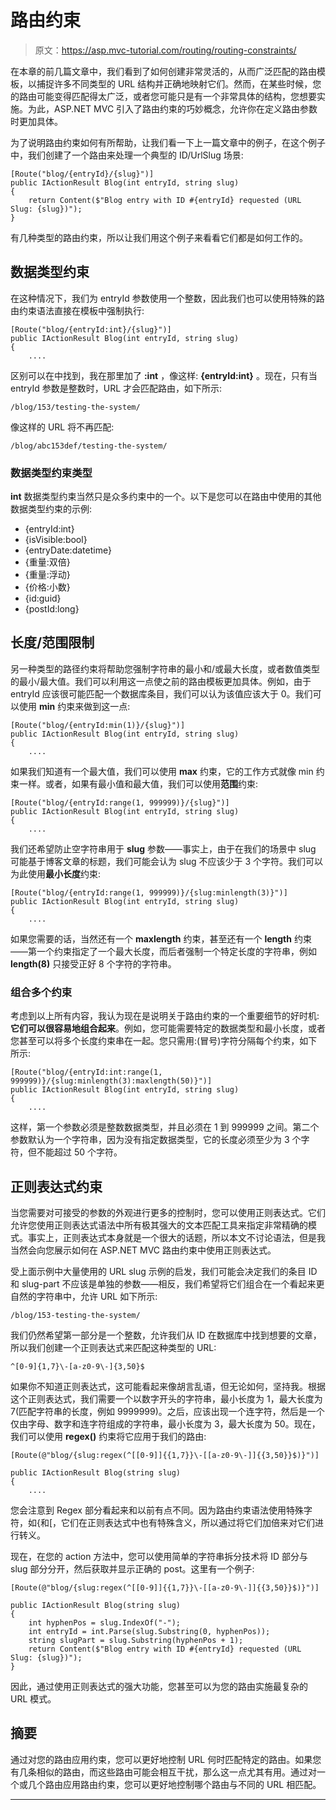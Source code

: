 # 路由约束

> 原文：<https://asp.mvc-tutorial.com/routing/routing-constraints/>

在本章的前几篇文章中，我们看到了如何创建非常灵活的，从而广泛匹配的路由模板，以捕捉许多不同类型的 URL 结构并正确地映射它们。然而，在某些时候，您的路由可能变得匹配得太广泛，或者您可能只是有一个非常具体的结构，您想要实施。为此，ASP.NET MVC 引入了路由约束的巧妙概念，允许你在定义路由参数时更加具体。

为了说明路由约束如何有所帮助，让我们看一下上一篇文章中的例子，在这个例子中，我们创建了一个路由来处理一个典型的 ID/UrlSlug 场景:

```
[Route("blog/{entryId}/{slug}")]
public IActionResult Blog(int entryId, string slug)
{
    return Content($"Blog entry with ID #{entryId} requested (URL Slug: {slug})");
}
```

有几种类型的路由约束，所以让我们用这个例子来看看它们都是如何工作的。

## 数据类型约束

在这种情况下，我们为 entryId 参数使用一个整数，因此我们也可以使用特殊的路由约束语法直接在模板中强制执行:

<input type="hidden" name="IL_IN_ARTICLE">

```
[Route("blog/{entryId:int}/{slug}")]  
public IActionResult Blog(int entryId, string slug)  
{  
    ....
```

区别可以在中找到，我在那里加了 **:int** ，像这样: **{entryId:int}** 。现在，只有当 entryId 参数是整数时，URL 才会匹配路由，如下所示:

```
/blog/153/testing-the-system/
```

像这样的 URL 将不再匹配:

```
/blog/abc153def/testing-the-system/
```

### 数据类型约束类型

**int** 数据类型约束当然只是众多约束中的一个。以下是您可以在路由中使用的其他数据类型约束的示例:

*   {entryId:int}
*   {isVisible:bool}
*   {entryDate:datetime}
*   {重量:双倍}
*   {重量:浮动}
*   {价格:小数}
*   {id:guid}
*   {postId:long}

## 长度/范围限制

另一种类型的路径约束将帮助您强制字符串的最小和/或最大长度，或者数值类型的最小/最大值。我们可以利用这一点使之前的路由模板更加具体。例如，由于 entryId 应该很可能匹配一个数据库条目，我们可以认为该值应该大于 0。我们可以使用 **min** 约束来做到这一点:

```
[Route("blog/{entryId:min(1)}/{slug}")]  
public IActionResult Blog(int entryId, string slug)  
{  
    ....
```

如果我们知道有一个最大值，我们可以使用 **max** 约束，它的工作方式就像 min 约束一样。或者，如果有最小值和最大值，我们可以使用**范围**约束:

```
[Route("blog/{entryId:range(1, 999999)}/{slug}")]
public IActionResult Blog(int entryId, string slug)
{
    ....
```

我们还希望防止空字符串用于 **slug** 参数——事实上，由于在我们的场景中 slug 可能基于博客文章的标题，我们可能会认为 slug 不应该少于 3 个字符。我们可以为此使用**最小长度**约束:

```
[Route("blog/{entryId:range(1, 999999)}/{slug:minlength(3)}")]
public IActionResult Blog(int entryId, string slug)
{
    ....
```

如果您需要的话，当然还有一个 **maxlength** 约束，甚至还有一个 **length** 约束——第一个约束指定了一个最大长度，而后者强制一个特定长度的字符串，例如 **length(8)** 只接受正好 8 个字符的字符串。

### 组合多个约束

考虑到以上所有内容，我认为现在是说明关于路由约束的一个重要细节的好时机:**它们可以很容易地组合起来**。例如，您可能需要特定的数据类型和最小长度，或者您甚至可以将多个长度约束串在一起。您只需用:(冒号)字符分隔每个约束，如下所示:

```
[Route("blog/{entryId:int:range(1, 999999)}/{slug:minlength(3):maxlength(50)}")]
public IActionResult Blog(int entryId, string slug)
{
    ....
```

这样，第一个参数必须是整数数据类型，并且必须在 1 到 999999 之间。第二个参数默认为一个字符串，因为没有指定数据类型，它的长度必须至少为 3 个字符，但不能超过 50 个字符。

## 正则表达式约束

当您需要对可接受的参数的外观进行更多的控制时，您可以使用正则表达式。它们允许您使用正则表达式语法中所有极其强大的文本匹配工具来指定非常精确的模式。事实上，正则表达式本身就是一个很大的话题，所以本文不讨论语法，但是我当然会向您展示如何在 ASP.NET MVC 路由约束中使用正则表达式。

受上面示例中大量使用的 URL slug 示例的启发，我们可能会决定我们的条目 ID 和 slug-part 不应该是单独的参数——相反，我们希望将它们组合在一个看起来更自然的字符串中，允许 URL 如下所示:

```
/blog/153-testing-the-system/
```

我们仍然希望第一部分是一个整数，允许我们从 ID 在数据库中找到想要的文章，所以我们创建一个正则表达式来匹配这种类型的 URL:

```
^[0-9]{1,7}\-[a-z0-9\-]{3,50}$
```

如果你不知道正则表达式，这可能看起来像胡言乱语，但无论如何，坚持我。根据这个正则表达式，我们需要一个以数字开头的字符串，最小长度为 1，最大长度为 7(匹配字符串的长度，例如 9999999)。之后，应该出现一个连字符，然后是一个仅由字母、数字和连字符组成的字符串，最小长度为 3，最大长度为 50。现在，我们可以使用 **regex()** 约束将它应用于我们的路由:

```
[Route(@"blog/{slug:regex(^[[0-9]]{{1,7}}\-[[a-z0-9\-]]{{3,50}}$)}")]    
public IActionResult Blog(string slug)    
{    
    ....
```

您会注意到 Regex 部分看起来和以前有点不同。因为路由约束语法使用特殊字符，如{和[，它们在正则表达式中也有特殊含义，所以通过将它们加倍来对它们进行转义。

现在，在您的 action 方法中，您可以使用简单的字符串拆分技术将 ID 部分与 slug 部分分开，然后获取并显示正确的 post。这里有一个例子:

```
[Route(@"blog/{slug:regex(^[[0-9]]{{1,7}}\-[[a-z0-9\-]]{{3,50}}$)}")]  
public IActionResult Blog(string slug)  
{  
    int hyphenPos = slug.IndexOf("-");  
    int entryId = int.Parse(slug.Substring(0, hyphenPos));  
    string slugPart = slug.Substring(hyphenPos + 1);  
    return Content($"Blog entry with ID #{entryId} requested (URL Slug: {slug})");  
}
```

因此，通过使用正则表达式的强大功能，您甚至可以为您的路由实施最复杂的 URL 模式。

## 摘要

通过对您的路由应用约束，您可以更好地控制 URL 何时匹配特定的路由。如果您有几条相似的路由，而这些路由可能会相互干扰，那么这一点尤其有用。通过对一个或几个路由应用路由约束，您可以更好地控制哪个路由与不同的 URL 相匹配。

* * *